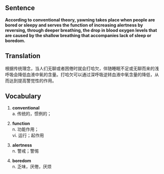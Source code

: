 ## Sentence

**According to conventional theory, yawning takes place when people are bored or sleepy and serves the function of increasing alertness by reversing, through deeper breathing, the drop in blood oxygen levels that are caused by the shallow breathing that accompanies lack of sleep or boredom.**      

## Translation

根据传统理念，当人们无聊或者困倦时就会打哈欠，伴随睡眠不足或无聊而来的浅呼吸会降低血液中氧的含量。打哈欠可以通过深呼吸逆转血液中氧含量的降低，从而达到提高警觉性的作用。     

## Vocabulary   

1. **conventional**      
a. 传统的，惯例的；      

2. **function**      
n. 功能作用；      
vi. 运行；起作用        

3. **alertness**       
n. 警戒；警惕        

4. **boredom**       
n. 乏味，厌倦，厌烦        

